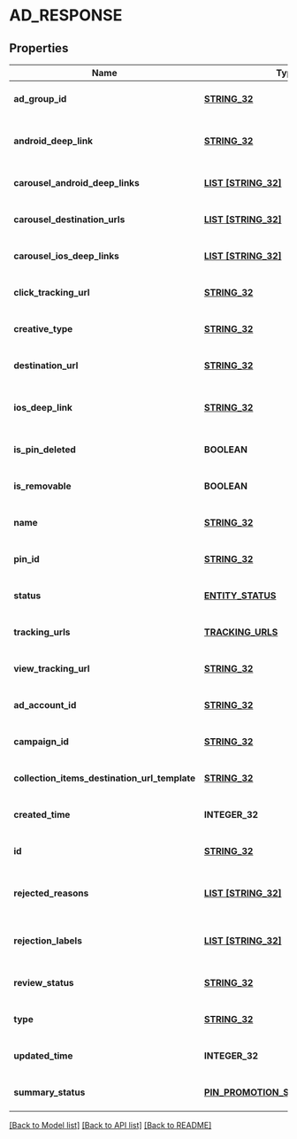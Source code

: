 # AD_RESPONSE

## Properties
Name | Type | Description | Notes
------------ | ------------- | ------------- | -------------
**ad_group_id** | [**STRING_32**](STRING_32.md) | ID of the ad group that contains the ad. | [optional] [default to null]
**android_deep_link** | [**STRING_32**](STRING_32.md) | Deep link URL for Android devices. Not currently available. Using this field will generate an error. | [optional] [default to null]
**carousel_android_deep_links** | [**LIST [STRING_32]**](STRING_32.md) | Comma-separated deep links for the carousel pin on Android. | [optional] [default to null]
**carousel_destination_urls** | [**LIST [STRING_32]**](STRING_32.md) | Comma-separated destination URLs for the carousel pin to promote. | [optional] [default to null]
**carousel_ios_deep_links** | [**LIST [STRING_32]**](STRING_32.md) | Comma-separated deep links for the carousel pin on iOS. | [optional] [default to null]
**click_tracking_url** | [**STRING_32**](STRING_32.md) | Tracking url for the ad clicks. | [optional] [default to null]
**creative_type** | [**STRING_32**](STRING_32.md) | Ad creative type enum | [optional] [default to null]
**destination_url** | [**STRING_32**](STRING_32.md) | Destination URL. | [optional] [default to null]
**ios_deep_link** | [**STRING_32**](STRING_32.md) | Deep link URL for iOS devices. Not currently available. Using this field will generate an error. | [optional] [default to null]
**is_pin_deleted** | **BOOLEAN** | Is original pin deleted? | [optional] [default to null]
**is_removable** | **BOOLEAN** | Is pin repinnable? | [optional] [default to null]
**name** | [**STRING_32**](STRING_32.md) | Name of the ad - 255 chars max. | [optional] [default to null]
**pin_id** | [**STRING_32**](STRING_32.md) | Pin ID. | [optional] [default to null]
**status** | [**ENTITY_STATUS**](EntityStatus.md) |  | [optional] [default to null]
**tracking_urls** | [**TRACKING_URLS**](TrackingUrls.md) |  | [optional] [default to null]
**view_tracking_url** | [**STRING_32**](STRING_32.md) | Tracking URL for ad impressions. | [optional] [default to null]
**ad_account_id** | [**STRING_32**](STRING_32.md) | The ID of the advertiser that this ad belongs to. | [optional] [default to null]
**campaign_id** | [**STRING_32**](STRING_32.md) | ID of the ad campaign that contains this ad. | [optional] [default to null]
**collection_items_destination_url_template** | [**STRING_32**](STRING_32.md) | Destination URL template for all items within a collections drawer. | [optional] [default to null]
**created_time** | **INTEGER_32** | Pin creation time. Unix timestamp in seconds. | [optional] [default to null]
**id** | [**STRING_32**](STRING_32.md) | The ID of this ad. | [optional] [default to null]
**rejected_reasons** | [**LIST [STRING_32]**](STRING_32.md) | Enum reason why the pin was rejected. Returned if &lt;code&gt;review_status&lt;/code&gt; is \&quot;REJECTED\&quot;. | [optional] [default to null]
**rejection_labels** | [**LIST [STRING_32]**](STRING_32.md) | Text reason why the pin was rejected. Returned if &lt;code&gt;review_status&lt;/code&gt; is \&quot;REJECTED\&quot;. | [optional] [default to null]
**review_status** | [**STRING_32**](STRING_32.md) | Ad review status | [optional] [default to null]
**type** | [**STRING_32**](STRING_32.md) | Always \&quot;ad\&quot;. | [optional] [default to null]
**updated_time** | **INTEGER_32** | Last update time. Unix timestamp in seconds. | [optional] [default to null]
**summary_status** | [**PIN_PROMOTION_SUMMARY_STATUS**](PinPromotionSummaryStatus.md) | Ad summary status | [optional] [default to null]

[[Back to Model list]](../README.md#documentation-for-models) [[Back to API list]](../README.md#documentation-for-api-endpoints) [[Back to README]](../README.md)


